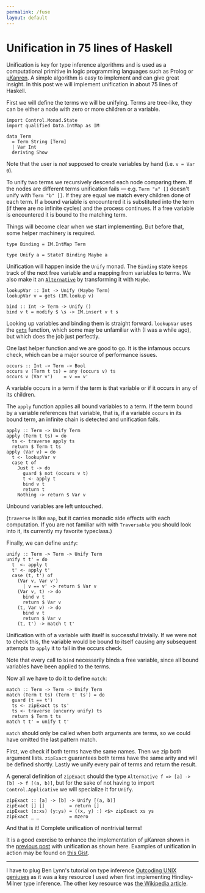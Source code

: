 ```yaml
---
permalink: /fuse
layout: default
---
```


# Unification in 75 lines of Haskell

Unification is key for type inference algorithms and is used as a computational primitive in logic programming languages such as Prolog or [μKanren][1]. A simple algorithm is easy to implement and can give great insight. In this post we will implement unification in about 75 lines of Haskell.

First we will define the terms we will be unifying. Terms are tree-like, they can be either a node with zero or more children or a variable.

    import Control.Monad.State
    import qualified Data.IntMap as IM

    data Term
      = Term String [Term]
      | Var Int
      deriving Show

Note that the user is _not_ supposed to create variables by hand (i.e. `v = Var 0`).

To unify two terms we recursively descend each node comparing them. If the nodes are different terms unification fails &mdash; e.g. `Term "a" []` doesn't unify with `Term "b" []`. If they are equal we match every children done of each term. If a bound variable is encountered it is substituted into the term (if there are no infinite cycles) and the process continues. If a free variable is encountered it is bound to the matching term.

Things will become clear when we start implementing. But before that, some helper machinery is required.

    type Binding = IM.IntMap Term

    type Unify a = StateT Binding Maybe a

Unification will happen inside the `Unify` monad. The `Binding` state keeps track of the next free variable and a mapping from variables to terms. We also make it an [`Alternative`][2] by transforming it with `Maybe`.

    lookupVar :: Int -> Unify (Maybe Term)
    lookupVar v = gets (IM.lookup v)

    bind :: Int -> Term -> Unify ()
    bind v t = modify $ \s -> IM.insert v t s

Looking up variables and binding them is straight forward. `lookupVar` uses the [`gets`][3] function, which some may be unfamiliar with (I was a while ago), but which does the job just perfectly.

One last helper function and we are good to go. It is the infamous occurs check, which can be a major source of performance issues.

    occurs :: Int -> Term -> Bool
    occurs v (Term t ts) = any (occurs v) ts
    occurs v (Var v')    = v == v'

A variable occurs in a term if the term is that variable or if it occurs in any of its children.

The `apply` function applies all bound variables to a term. If the term bound by a variable references that variable, that is, if a variable `occurs` in its bound term, an infinite chain is detected and unification fails.

    apply :: Term -> Unify Term
    apply (Term t ts) = do
      ts <- traverse apply ts
      return $ Term t ts
    apply (Var v) = do
      t <- lookupVar v
      case t of
        Just t -> do
          guard $ not (occurs v t)
          t <- apply t
          bind v t
          return t
        Nothing -> return $ Var v

Unbound variables are left untouched.

(`traverse` is like `map`, but it carries monadic side effects with each computation. If you are not familiar with with `Traversable` you should look into it, its currently my favorite typeclass.)

Finally, we can define `unify`:

    unify :: Term -> Term -> Unify Term
    unify t t' = do
      t  <- apply t
      t' <- apply t'
      case (t, t') of
        (Var v, Var v')
          | v == v' -> return $ Var v
        (Var v, t) -> do
          bind v t
          return $ Var v
        (t, Var v) -> do
          bind v t
          return $ Var v
        (t, t') -> match t t'

Unification with of a variable with itself is successful trivially. If we were not to check this, the variable would be bound to itself causing any subsequent attempts to `apply` it to fail in the occurs check.

Note that every call to `bind` necessarily binds a free variable, since all bound variables have been applied to the terms.

Now all we have to do it to define `match`:

    match :: Term -> Term -> Unify Term
    match (Term t ts) (Term t' ts') = do
      guard (t == t')
      ts <- zipExact ts ts'
      ts <- traverse (uncurry unify) ts
      return $ Term t ts
    match t t' = unify t t'

`match` should only be called when both arguments are terms, so we could have omitted the last pattern match.

First, we check if both terms have the same names. Then we zip both argument lists. `zipExact` guarantees both terms have the same arity and will be defined shortly. Lastly we unify every pair of terms and return the result.

A general definition of `zipExact` should the type `Alternative f => [a] -> [b] -> f [(a, b)]`, but for the sake of not having to import `Control.Applicative` we will specialize it for `Unify`.

    zipExact :: [a] -> [b] -> Unify [(a, b)]
    zipExact [] []         = return []
    zipExact (x:xs) (y:ys) = ((x, y) :) <$> zipExact xs ys
    zipExact _ _           = mzero

And that is it! Complete unification of nontrivial terms!

It is a good exercise to enhance the implementation of μKanren shown in the [previous post][1] with unification as shown here. Examples of unification in action may be found on [this Gist][4].

---

I have to plug Ben Lynn's tutorial on type inference [Outcoding UNIX geniuses][5] as it was a key resource I used when first implementing Hindley-Milner type inference. The other key resource was [the Wikipedia article][6].

[1]: /logic
[2]: https://hackage.haskell.org/package/base/docs/Control-Applicative.html#t:Alternative
[3]: https://hackage.haskell.org/package/mtl/docs/Control-Monad-State-Lazy.html#v:gets
[4]: https://gist.github.com/pedrominicz/c0b522b33e1e5be16785754d2060050c
[5]: https://crypto.stanford.edu/~blynn/lambda/hm.html
[6]: https://en.wikipedia.org/wiki/Hindley%E2%80%93Milner_type_system
